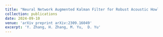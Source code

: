 ```yaml
---
title: "Neural Network Augmented Kalman Filter for Robust Acoustic Howling Suppression"
collection: publications
date: 2024-09-10
venue: 'arXiv preprint arXiv:2309.16049'
excerpt: 'Y. Zhang, H. Zhang, M. Yu,  D. Yu'
---
```

